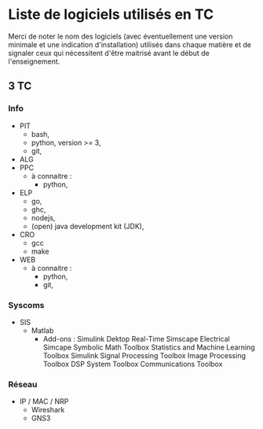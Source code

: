 # Liste de logiciels utilisés en TC

Merci de noter le nom des logiciels (avec éventuellement une version minimale et une indication d'installation) utilisés dans chaque matière et de signaler ceux qui nécessitent d'être maitrisé avant le début de l'enseignement.

## 3 TC

### Info

- PIT
  - bash, 
  - python, version >= 3, 
  - git,
- ALG
- PPC
  - à connaitre :
    - python,
- ELP
  - go,
  - ghc,
  - nodejs,
  - (open) java development kit (JDK),
- CRO
  - gcc
  - make
- WEB
  - à connaitre :
    - python, 
    - git,
    
### Syscoms

- SIS
  - Matlab
    - Add-ons :
      Simulink Dektop Real-Time
      Simscape Electrical
      Simcape
      Symbolic Math Toolbox
      Statistics and Machine Learning Toolbox
      Simulink
      Signal Processing Toolbox
      Image Processing Toolbox
      DSP System Toolbox
      Communications Toolbox


### Réseau

- IP / MAC / NRP
  - Wireshark 
  - GNS3 



